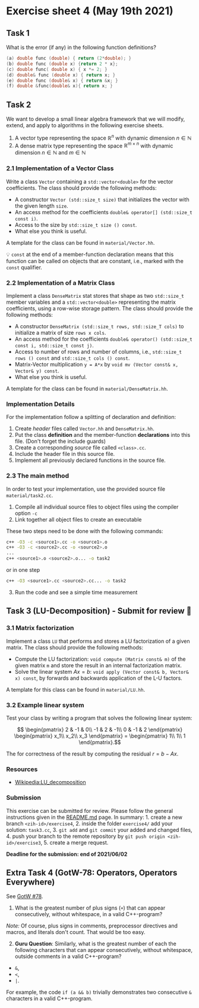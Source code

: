 # Exercise sheet 4 (May 19th 2021)

## Task 1
What is the error (if any) in the following function definitions?
```c++
(a) double func (double) { return (2*double); }
(b) double func (double x) {return 2 * x};
(c) double func( double x) { x *= 2; }
(d) double& func (double x) { return x; }
(e) double func (double& x) { return &x; }
(f) double &func(double& x){ return x; }
```

## Task 2
We want to develop a small linear algebra framework that we will modify, extend, and apply to
algorithms in the following exercise sheets.

1. A vector type representing the space $`\mathbb{R}^n`$ with dynamic dimension $`n\in\mathbb{N}`$
2. A dense matrix type representing the space $`\mathbb{R}^{m\times n}`$ with dynamic dimension
   $`n\in\mathbb{N}`$ and $`m\in\mathbb{N}`$

### 2.1 Implementation of a Vector Class
Write a class `Vector` containing a `std::vector<double>` for the vector coefficients. The class
should provide the following methods:

- A constructor `Vector (std::size_t size)` that initializes the vector with the given length `size`.
- An access method for the coefficients `double& operator[] (std::size_t const i)`.
- Access to the size by `std::size_t size () const`.
- What else you think is useful.

A template for the class can be found in `material/Vector.hh`.

:bulb: `const` at the end of a member-function declaration means that this function can be called on
objects that are constant, i.e., marked with the `const` qualifier.


### 2.2 Implementation of a Matrix Class
Implement a class `DenseMatrix` stat stores that shape as two `std::size_t` member variables and a
`std::vector<double>` representing the matrix coefficients, using a row-wise storage pattern. The
class should provide the following methods:

- A constructor `DenseMatrix (std::size_t rows, std::size_T cols)` to initialize a matrix of size
  `rows x cols`.
- An access method for the coefficients `double& operator() (std::size_t const i, std::size_t const j)`.
- Access to number of rows and number of columns, i.e., `std::size_t rows () const` and
  `std::size_t cols () const`.
- Matrix-Vector multiplication `y = A*x` by `void mv (Vector const& x, Vector& y) const`.
- What else you think is useful.

A template for the class can be found in `material/DenseMatrix.hh`.

### Implementation Details
For the implementation follow a splitting of declaration and definition:

1. Create *header* files called `Vector.hh` and `DenseMatrix.hh`.
2. Put the class **definition** and the member-function **declarations** into this file. (Don't
   forget the include guards)
3. Create a corresponding *source* file called `<class>.cc`.
4. Include the header file in this source file.
5. Implement all previously declared functions in the source file.

### 2.3 The main method
In order to test your implementation, use the provided source file `material/task2.cc`.

1. Compile all individual source files to object files using the compiler option `-c`
2. Link together all object files to create an executable

These two steps need to be done with the following commands:
```bash
c++ -O3 -c <source1>.cc -o <source1>.o
c++ -O3 -c <source2>.cc -o <source2>.o
...
c++ <source1>.o <source2>.o... -o task2
```

or in one step
```bash
c++ -O3 <source1>.cc <source2>.cc... -o task2
```

3. Run the code and see a simple time measurement


## Task 3 (LU-Decomposition) - Submit for review :pencil:

### 3.1 Matrix factorization
Implement a class `LU` that performs and stores a LU factorization of a given matrix.
The class should provide the following methods:

- Compute the LU factorization: `void compute (Matrix const& m)` of the given matrix `m` and store the
  result in an internal factorization matrix.
- Solve the linear system $`Ax=b`$: `void apply (Vector const& b, Vector& x) const`, by forwards and backwards
  application of the L-U factors.

A template for this class can be found in `material/LU.hh`.

### 3.2 Example linear system
Test your class by writing a program that solves the following linear system:

```math
    \begin{pmatrix}
      2 & -1 & 0\\
      -1 & 2 & -1\\
      0 & -1 & 2
    \end{pmatrix}
    \begin{pmatrix}
    x_1\\
    x_2\\
    x_3
    \end{pmatrix}
    =
    \begin{pmatrix}
    1\\
    1\\
    1
    \end{pmatrix}.
```

The for correctness of the result by computing the residual $`r = b -Ax`$.

### Resources

- [Wikipedia:LU_decomposition](https://en.wikipedia.org/wiki/LU_decomposition)

### Submission
This exercise can be submitted for review. Please follow the general instructions given in the [README.md](/README.md)
page. In summary: 1. create a new branch `<zih-id>/exercise4`, 2. inside the folder `exercise4/` add
your solution: `task3.cc`, 3. `git add` and `git commit` your added and changed files, 4. push your
branch to the remote repository by `git push origin <zih-id>/exercise3`, 5. create a merge request.

**Deadline for the submission: end of 2021/06/02**


## Extra Task 4 (GotW-78: Operators, Operators Everywhere)
See [GotW #78](http://www.gotw.ca/gotw/078.htm).

1. What is the greatest number of plus signs (`+`) that can appear consecutively, without whitespace, in a
valid C++-program?

*Note:* Of course, plus signs in comments, preprocessor directives and macros, and literals don't count.
That would be too easy.

2. **Guru Question**: Similarly, what is the greatest number of each the following characters that can appear
consecutively, without whitespace, outside comments in a valid C++-program?
  - `&`,
  - `<`,
  - `|`.

For example, the code `if (a && b)` trivially demonstrates two consecutive `&` characters in a
valid C++-program.
